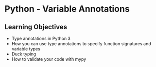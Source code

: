 # Python - Variable Annotations

## Learning Objectives

- Type annotations in Python 3
- How you can use type annotations to specify function signatures and variable types
- Duck typing
- How to validate your code with mypy
